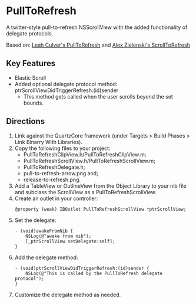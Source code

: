 # PullToRefresh

A twitter-style pull-to-refresh NSScrollView with the added functionality of delegate protocols.

Based on:
[Leah Culver's PullToRefresh](https://github.com/leah/PullToRefresh "Leah Culver's PullToRefresh")
and [Alex Zielenski's ScrollToRefresh](https://github.com/alexzielenski/ScrollToRefresh "Alex Zielenski's ScrollToRefresh")

## Key Features
* Elastic Scroll
* Added optional delegate protocol method: ptrScrollViewDidTriggerRefresh:(id)sender
	- This method gets called when the user scrolls beyond the set bounds.

## Directions
1. Link against the QuartzCore framework (under Targets > Build Phases > Link Binarry With Libraries).
2. Copy the following files to your project:
	- PullToRefreshClipView.h/PullToRefreshClipView.m;
	- PullToRefreshScrollView.h/PullToRefreshScrollView.m;
	- PullToRefreshDelegate.h;
	- pull-to-refresh-arrow.png and;
	- release-to-refresh.png.
3. Add a TableView or OutlineView from the Object Library to your nib file and subclass the ScrollView as a PullToRefreshScrollView.
4. Create an outlet in your controller:
	```
	@property (weak) IBOutlet PullToRefreshScrollView *ptrScrollView;
	```
5. Set the delegate:
	```
	- (void)awakeFromNib {
		NSLog(@"awake from nib");
		[_ptrScrollView setDelegate:self];
	}
	```
6. Add the delegate method:
	```
	- (void)ptrScrollViewDidTriggerRefresh:(id)sender {
		NSLog(@"This is called by the PullToRefresh delegate protocol");
	}
	```
7. Customize the delegate method as needed.
